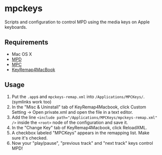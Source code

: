 # mpckeys

Scripts and configuration to control MPD using the media keys on Apple keyboards.

## Requirements

- Mac OS X
- [MPD](http://mpd.wikia.com/)
- [MPC](http://mpd.wikia.com/wiki/Client:Mpc)
- [KeyRemap4MacBook](https://pqrs.org/macosx/keyremap4macbook/)

## Usage

1. Put the `.app`s and `mpckeys-remap.xml` into `/Applications/MPCKeys/`. (symlinks work too)
2. In the "Misc & Uninstall" tab of KeyRemap4Macbook, click Custom Setting → Open private.xml and open the file in a text editor.
3. Add the line `<include path="/Applications/MPCKeys/mpckeys-remap.xml" />` inside the `<root>` node of the configuration and save it.
4. In the "Change Key" tab of KeyRemap4Macbook, click ReloadXML.
5. A checkbox labeled "MPCKeys" appears in the remapping list. Make sure it's checked.
6. Now your "play/pause", "previous track" and "next track" keys control MPD!